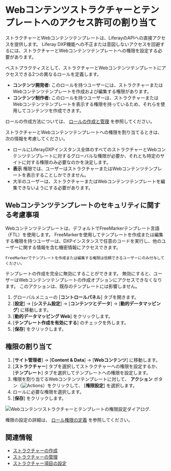 # Webコンテンツストラクチャーとテンプレートへのアクセス許可の割り当て

ストラクチャーとWebコンテンツテンプレートは、LiferayのAPIへの直接アクセスを提供します。 Liferay DXP機能への不正または意図しないアクセスを回避するには、ストラクチャーとWebコンテンツテンプレートへの権限を設定する必要があります。

ベストプラクティスとして、ストラクチャーとWebコンテンツテンプレートにアクセスできる2つの異なるロールを定義します。

  - **コンテンツ開発者:** このロールを持つユーザーには、ストラクチャーまたはWebコンテンツテンプレートを作成および編集する権限があります。
  - **コンテンツ制作者:** このロールを持つユーザーは、ストラクチャーまたはWebコンテンツテンプレートを表示する権限を持っているため、それらを使用してコンテンツを作成できます。

ロールの作成方法については、 [ロールの作成と管理](../../../users-and-permissions/roles-and-permissions/creating-and-managing-roles.md) を参照してください。

ストラクチャーとWebコンテンツテンプレートへの権限を割り当てるときは、次の情報を考慮してください。

  - ロールにLiferayDXPインスタンス全体のすべてのストラクチャーとWebコンテンツテンプレートに対するグローバルな権限が必要か、それとも特定のサイトに対する権限のみ必要なのかを決定します。
  - **表示** 権限では、ユーザーはストラクチャーまたはWebコンテンツテンプレートを表示することしかできません。
  - 大半のユーザーは、ストラクチャーまたはWebコンテンツテンプレートを編集できないようにする必要があります。

<a name="security-considerations-for-web-content-templates" />

## Webコンテンツテンプレートのセキュリティに関する考慮事項

Webコンテンツテンプレートは、デフォルトでFreeMarkerテンプレート言語（FTL）を使用します。 FreeMarkerを使用してテンプレートを作成または編集する権限を持つユーザーは、DXPインスタンスで任意のコードを実行し、他のユーザーに関する情報を含む機密情報にアクセスできます。

```{important}
FreeMarkerでテンプレートを作成または編集する権限は信頼できるユーザーにのみ付与してください。
```

テンプレートの作成を完全に無効にすることができます。 無効にすると、ユーザーはWebコンテンツテンプレートの作成オプションにアクセスできなくなります。 このアクションは、既存のテンプレートには影響しません。

1.  グローバルメニューの [**コントロールパネル**] タブを開きます。
2. [**設定**] → [**システム設定**] → [**コンテンツとデータ**] → [**動的データマッピング**] に移動します。
3. [**動的データマッピング Web**] をクリックします。
4. [**テンプレート作成を有効にする**] のチェックを外します。
5. [**保存**] をクリックします。

## 権限の割り当て

1. [**サイト管理者**] → [**Content & Data**] → [**Webコンテンツ**] に移動します。
2. [**ストラクチャー**] タブを選択してストラクチャーへの権限を設定するか、 [**テンプレート**] タブを選択してテンプレートへの権限を設定します。
3.  権限を割り当てるWebコンテンツテンプレートに対して、 **アクション** ボタン（![Actions](../../../images/icon-actions.png)）をクリックして、 [**権限設定**] を選択します。
4.  ロールに必要な権限を選択します。
5. [**保存**] をクリックします。

![Webコンテンツストラクチャーとテンプレートの権限設定ダイアログ](./assigning-permissions-to-structures-and-templates/images/01.png).

権限の設定の詳細は、 [ロール権限の定義](../../../users-and-permissions/roles-and-permissions/defining-role-permissions.md) を参照してください。

<a name="related-information" />

## 関連情報

  - [ストラクチャーの作成](./creating-structures.md)
  - [ストラクチャーの管理](./managing-structures.md)
  - [ストラクチャー項目の設定](./configuring-structure-fields.md)
